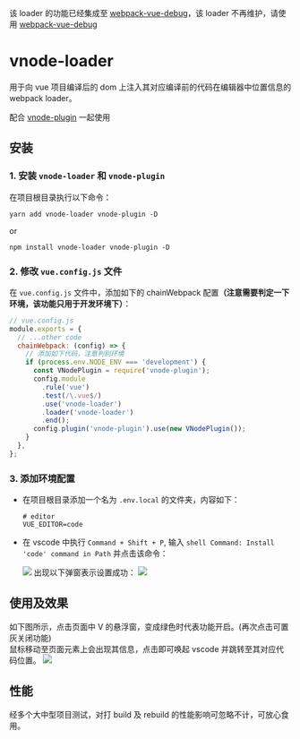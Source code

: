 该 loader 的功能已经集成至 [webpack-vue-debug](https://github.com/zh-lx/webpack-vue-debug)，该 loader 不再维护，请使用 [webpack-vue-debug](https://github.com/zh-lx/webpack-vue-debug)

# vnode-loader

用于向 vue 项目编译后的 dom 上注入其对应编译前的代码在编辑器中位置信息的 webpack loader。<br/>

配合 [vnode-plugin](https://github.com/zh-lx/vnode-plugin) 一起使用

## 安装

### 1. 安装 `vnode-loader` 和 `vnode-plugin`

在项目根目录执行以下命令：

```
yarn add vnode-loader vnode-plugin -D
```

or

```
npm install vnode-loader vnode-plugin -D
```

### 2. 修改 `vue.config.js` 文件

在 `vue.config.js` 文件中，添加如下的 chainWebpack 配置<b>（注意需要判定一下环境，该功能只用于开发环境下）</b>：

```js
// vue.config.js
module.exports = {
  // ...other code
  chainWebpack: (config) => {
    // 添加如下代码，注意判别环境
    if (process.env.NODE_ENV === 'development') {
      const VNodePlugin = require('vnode-plugin');
      config.module
        .rule('vue')
        .test(/\.vue$/)
        .use('vnode-loader')
        .loader('vnode-loader')
        .end();
      config.plugin('vnode-plugin').use(new VNodePlugin());
    }
  },
};
```

### 3. 添加环境配置

- 在项目根目录添加一个名为 `.env.local` 的文件夹，内容如下：<br>
  ```
  # editor
  VUE_EDITOR=code
  ```
- 在 vscode 中执行 `Command + Shift + P`, 输入 `shell Command: Install 'code' command in Path` 并点击该命令：

  ![](https://s3.bmp.ovh/imgs/2021/08/a99ec7b8e93f55fd.png)
  出现以下弹窗表示设置成功：
  ![](https://s3.bmp.ovh/imgs/2021/08/c3d00a8efbb20feb.png)

## 使用及效果

如下图所示，点击页面中 V 的悬浮窗，变成绿色时代表功能开启。(再次点击可置灰关闭功能)<br>
鼠标移动至页面元素上会出现其信息，点击即可唤起 vscode 并跳转至其对应代码位置。
![](https://s3.bmp.ovh/imgs/2021/08/b71d54d5d9c29640.gif)

## 性能

经多个大中型项目测试，对打 build 及 rebuild 的性能影响可忽略不计，可放心食用。
